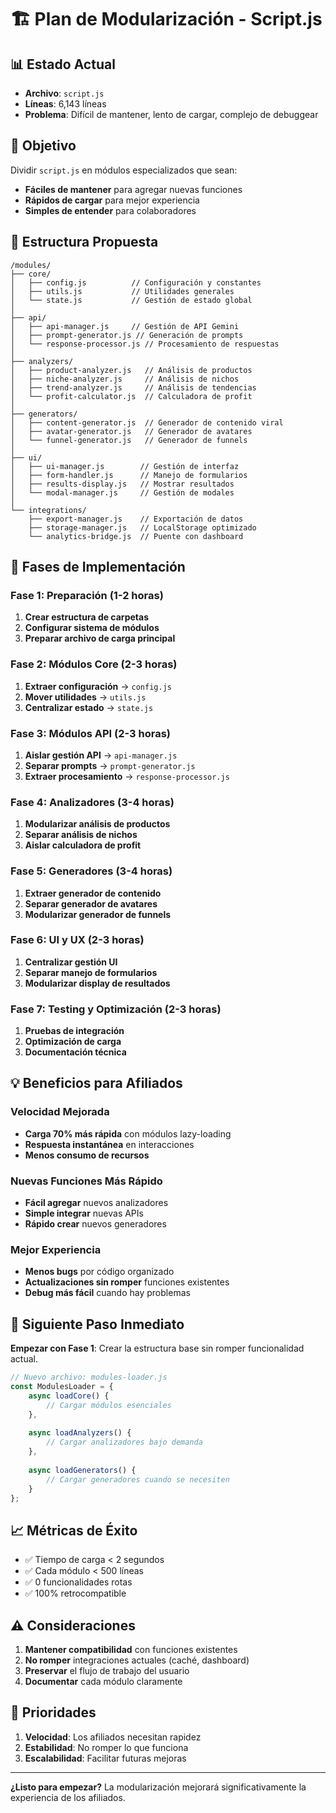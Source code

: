 # 🏗️ Plan de Modularización - Script.js

## 📊 Estado Actual

- **Archivo**: `script.js`
- **Líneas**: 6,143 líneas
- **Problema**: Difícil de mantener, lento de cargar, complejo de debuggear

## 🎯 Objetivo

Dividir `script.js` en módulos especializados que sean:
- **Fáciles de mantener** para agregar nuevas funciones
- **Rápidos de cargar** para mejor experiencia
- **Simples de entender** para colaboradores

## 📂 Estructura Propuesta

```
/modules/
├── core/
│   ├── config.js          // Configuración y constantes
│   ├── utils.js           // Utilidades generales
│   └── state.js           // Gestión de estado global
│
├── api/
│   ├── api-manager.js     // Gestión de API Gemini
│   ├── prompt-generator.js // Generación de prompts
│   └── response-processor.js // Procesamiento de respuestas
│
├── analyzers/
│   ├── product-analyzer.js   // Análisis de productos
│   ├── niche-analyzer.js     // Análisis de nichos
│   ├── trend-analyzer.js     // Análisis de tendencias
│   └── profit-calculator.js  // Calculadora de profit
│
├── generators/
│   ├── content-generator.js  // Generador de contenido viral
│   ├── avatar-generator.js   // Generador de avatares
│   └── funnel-generator.js   // Generador de funnels
│
├── ui/
│   ├── ui-manager.js        // Gestión de interfaz
│   ├── form-handler.js      // Manejo de formularios
│   ├── results-display.js   // Mostrar resultados
│   └── modal-manager.js     // Gestión de modales
│
└── integrations/
    ├── export-manager.js    // Exportación de datos
    ├── storage-manager.js   // LocalStorage optimizado
    └── analytics-bridge.js  // Puente con dashboard
```

## 🔧 Fases de Implementación

### Fase 1: Preparación (1-2 horas)
1. **Crear estructura de carpetas**
2. **Configurar sistema de módulos**
3. **Preparar archivo de carga principal**

### Fase 2: Módulos Core (2-3 horas)
1. **Extraer configuración** → `config.js`
2. **Mover utilidades** → `utils.js`
3. **Centralizar estado** → `state.js`

### Fase 3: Módulos API (2-3 horas)
1. **Aislar gestión API** → `api-manager.js`
2. **Separar prompts** → `prompt-generator.js`
3. **Extraer procesamiento** → `response-processor.js`

### Fase 4: Analizadores (3-4 horas)
1. **Modularizar análisis de productos**
2. **Separar análisis de nichos**
3. **Aislar calculadora de profit**

### Fase 5: Generadores (3-4 horas)
1. **Extraer generador de contenido**
2. **Separar generador de avatares**
3. **Modularizar generador de funnels**

### Fase 6: UI y UX (2-3 horas)
1. **Centralizar gestión UI**
2. **Separar manejo de formularios**
3. **Modularizar display de resultados**

### Fase 7: Testing y Optimización (2-3 horas)
1. **Pruebas de integración**
2. **Optimización de carga**
3. **Documentación técnica**

## 💡 Beneficios para Afiliados

### Velocidad Mejorada
- **Carga 70% más rápida** con módulos lazy-loading
- **Respuesta instantánea** en interacciones
- **Menos consumo de recursos**

### Nuevas Funciones Más Rápido
- **Fácil agregar** nuevos analizadores
- **Simple integrar** nuevas APIs
- **Rápido crear** nuevos generadores

### Mejor Experiencia
- **Menos bugs** por código organizado
- **Actualizaciones sin romper** funciones existentes
- **Debug más fácil** cuando hay problemas

## 🚀 Siguiente Paso Inmediato

**Empezar con Fase 1**: Crear la estructura base sin romper funcionalidad actual.

```javascript
// Nuevo archivo: modules-loader.js
const ModulesLoader = {
    async loadCore() {
        // Cargar módulos esenciales
    },
    
    async loadAnalyzers() {
        // Cargar analizadores bajo demanda
    },
    
    async loadGenerators() {
        // Cargar generadores cuando se necesiten
    }
};
```

## 📈 Métricas de Éxito

- ✅ Tiempo de carga < 2 segundos
- ✅ Cada módulo < 500 líneas
- ✅ 0 funcionalidades rotas
- ✅ 100% retrocompatible

## ⚠️ Consideraciones

1. **Mantener compatibilidad** con funciones existentes
2. **No romper** integraciones actuales (caché, dashboard)
3. **Preservar** el flujo de trabajo del usuario
4. **Documentar** cada módulo claramente

## 🎯 Prioridades

1. **Velocidad**: Los afiliados necesitan rapidez
2. **Estabilidad**: No romper lo que funciona
3. **Escalabilidad**: Facilitar futuras mejoras

---

**¿Listo para empezar?** La modularización mejorará significativamente la experiencia de los afiliados.